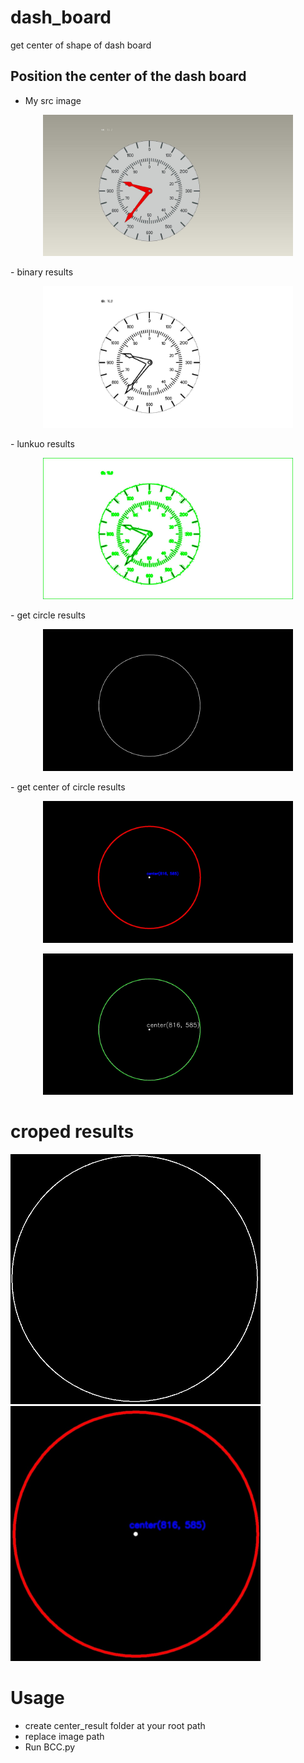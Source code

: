 # dash_board
get center of shape of dash board

## Position the center of the dash board

- My src image
<p align='center'>  
  <img src='result/1_0732.jpg' width='400'/>
</p>
- binary results
<p align='center'>  
  <img src='result/binary_local732.jpg' width='400'/>
</p>
- lunkuo results
<p align='center'>  
  <img src='result/approx_lunkuo732.jpg' width='400'/>
</p>
- get circle results
<p align='center'>  
  <img src='result/ellipse_img732.jpg' width='400'/>
</p>
- get center of circle results
<p align='center'>  
  <img src='result/img_center732.jpg' width='400'/>
</p>
<p align='center'>  
  <img src='result/result_1_0732.jpg' width='400'/>
</p>

# croped results
<p align='left'>  
  <img src='result/crop_img_center732.jpg' width='400'/>
  <img src='result/1828.jpg' width='400'/>
</p>


# Usage
- create center_result folder at your root path
- replace image path
- Run BCC.py
